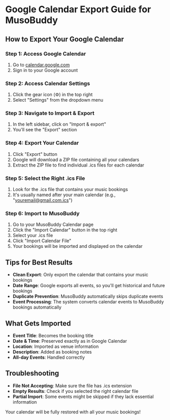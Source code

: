 # Google Calendar Export Guide for MusoBuddy

## How to Export Your Google Calendar

### Step 1: Access Google Calendar
1. Go to [calendar.google.com](https://calendar.google.com)
2. Sign in to your Google account

### Step 2: Access Calendar Settings
1. Click the gear icon (⚙️) in the top right
2. Select "Settings" from the dropdown menu

### Step 3: Navigate to Import & Export
1. In the left sidebar, click on "Import & export"
2. You'll see the "Export" section

### Step 4: Export Your Calendar
1. Click "Export" button
2. Google will download a ZIP file containing all your calendars
3. Extract the ZIP file to find individual .ics files for each calendar

### Step 5: Select the Right .ics File
1. Look for the .ics file that contains your music bookings
2. It's usually named after your main calendar (e.g., "youremail@gmail.com.ics")

### Step 6: Import to MusoBuddy
1. Go to your MusoBuddy Calendar page
2. Click the "Import Calendar" button in the top right
3. Select your .ics file
4. Click "Import Calendar File"
5. Your bookings will be imported and displayed on the calendar

## Tips for Best Results

- **Clean Export**: Only export the calendar that contains your music bookings
- **Date Range**: Google exports all events, so you'll get historical and future bookings
- **Duplicate Prevention**: MusoBuddy automatically skips duplicate events
- **Event Processing**: The system converts calendar events to MusoBuddy bookings automatically

## What Gets Imported

- **Event Title**: Becomes the booking title
- **Date & Time**: Preserved exactly as in Google Calendar
- **Location**: Imported as venue information
- **Description**: Added as booking notes
- **All-day Events**: Handled correctly

## Troubleshooting

- **File Not Accepting**: Make sure the file has .ics extension
- **Empty Results**: Check if you selected the right calendar file
- **Partial Import**: Some events might be skipped if they lack essential information

Your calendar will be fully restored with all your music bookings!